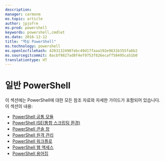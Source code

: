 ```yaml
---
description: 
manager: carmonm
ms.topic: article
author: jpjofre
ms.prod: powershell
keywords: powershell,cmdlet
ms.date: 2016-12-12
title: "핵심 PowerShell"
ms.technology: powershell
ms.openlocfilehash: 42031324907ebc49d17faaa192e9631b355fa6b2
ms.sourcegitcommit: 8acbf9827ad8f4ef9753f826ecaff58495ca51b0
translationtype: HT
---
```

#  <a name="common-powershell"></a>일반 PowerShell
이 섹션에는 PowerShell에 대한 모든 참조 자료와 자세한 가이드가 포함되어 있습니다.  
이 섹션의 내용:
-  [PowerShell 공통 모듈](core-modules.md)
-  [PowerShell ISE(통합 스크립팅 환경)](ise-guide.md)
-  [PowerShell 콘솔 창](console-guide.md)
-  [PowerShell 원격 관리](Running-Remote-Commands.md)
-  [PowerShell 워크플로](workflows-guide.md)
-  [PowerShell 웹 액세스](web-access.md)
-  [PowerShell 용어집](../Windows-PowerShell-Glossary.md)

